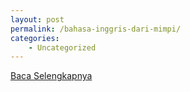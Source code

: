 ```yaml
---
layout: post
permalink: /bahasa-inggris-dari-mimpi/
categories:
    - Uncategorized
---
```


[Baca Selengkapnya](/10)